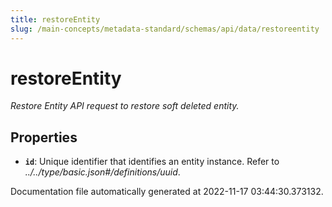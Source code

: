 ```yaml
---
title: restoreEntity
slug: /main-concepts/metadata-standard/schemas/api/data/restoreentity
---
```


# restoreEntity

*Restore Entity API request to restore soft deleted entity.*

## Properties

- **`id`**: Unique identifier that identifies an entity instance. Refer to *../../type/basic.json#/definitions/uuid*.


Documentation file automatically generated at 2022-11-17 03:44:30.373132.
